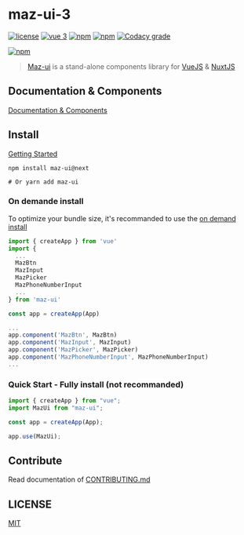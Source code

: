 # maz-ui-3

[![license](https://img.shields.io/github/license/LouisMazel/maz-ui-3.svg?style=flat-square)](https://github.com/LouisMazel/maz-ui/blob/master/LICENSE)
[![vue 3](https://img.shields.io/badge/vue-3-42b983.svg?style=flat-square)](https://vuejs.org)
[![npm](https://img.shields.io/npm/v/maz-ui/next.svg?style=flat-square)](https://www.npmjs.com/package/maz-ui)
[![npm](https://img.shields.io/npm/dt/maz-ui.svg?style=flat-square)](https://www.npmjs.com/package/maz-ui)
[![Codacy grade](https://img.shields.io/codacy/grade/3d15a7c11bfe47c69a2aed93cc67cc29.svg?style=flat-square)](https://www.codacy.com/app/LouisMazel/maz-ui)

[![npm](https://nodei.co/npm/maz-ui.png?downloads=true&downloadRank=true&stars=true)](https://www.npmjs.com/package/maz-ui)

> [Maz-ui](https://louismazel.github.io/maz-ui/) is a stand-alone components library for [VueJS](https://vuejs.org) & [NuxtJS](https://nuxtjs.org/)

## Documentation & Components

[Documentation & Components](https://louismazel.github.io/maz-ui-3/)

## Install

[Getting Started](https://louismazel.github.io/maz-ui-3/guide/getting-started)

```shell
npm install maz-ui@next

# Or yarn add maz-ui
```

### On demande install

To optimize your bundle size, it's recommanded to use the [on demand install](https://louismazel.github.io/maz-ui-3/guide/getting-started)

```javascript
import { createApp } from 'vue'
import {
  ...
  MazBtn
  MazInput
  MazPicker
  MazPhoneNumberInput
  ...
} from 'maz-ui'

const app = createApp(App)

...
app.component('MazBtn', MazBtn)
app.component('MazInput', MazInput)
app.component('MazPicker', MazPicker)
app.component('MazPhoneNumberInput', MazPhoneNumberInput)
...
```

### Quick Start - Fully install (not recommanded)

```javascript
import { createApp } from "vue";
import MazUi from "maz-ui";

const app = createApp(App);

app.use(MazUi);
```

## Contribute

Read documentation of [CONTRIBUTING.md](./.github/CONTRIBUTING.md)

## LICENSE

[MIT](LICENSE)
